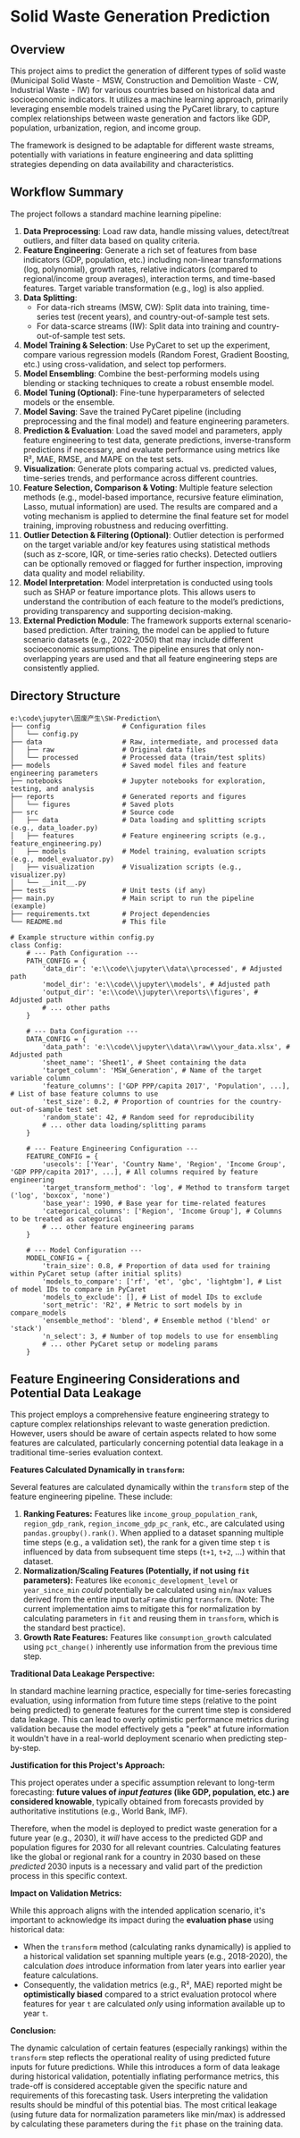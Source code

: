 # Solid Waste Generation Prediction

## Overview

This project aims to predict the generation of different types of solid waste (Municipal Solid Waste - MSW, Construction and Demolition Waste - CW, Industrial Waste - IW) for various countries based on historical data and socioeconomic indicators. It utilizes a machine learning approach, primarily leveraging ensemble models trained using the PyCaret library, to capture complex relationships between waste generation and factors like GDP, population, urbanization, region, and income group.

The framework is designed to be adaptable for different waste streams, potentially with variations in feature engineering and data splitting strategies depending on data availability and characteristics.

## Workflow Summary

The project follows a standard machine learning pipeline:

1.  **Data Preprocessing**: Load raw data, handle missing values, detect/treat outliers, and filter data based on quality criteria.
2.  **Feature Engineering**: Generate a rich set of features from base indicators (GDP, population, etc.) including non-linear transformations (log, polynomial), growth rates, relative indicators (compared to regional/income group averages), interaction terms, and time-based features. Target variable transformation (e.g., log) is also applied.
3.  **Data Splitting**:
    *   For data-rich streams (MSW, CW): Split data into training, time-series test (recent years), and country-out-of-sample test sets.
    *   For data-scarce streams (IW): Split data into training and country-out-of-sample test sets.
4.  **Model Training & Selection**: Use PyCaret to set up the experiment, compare various regression models (Random Forest, Gradient Boosting, etc.) using cross-validation, and select top performers.
5.  **Model Ensembling**: Combine the best-performing models using blending or stacking techniques to create a robust ensemble model.
6.  **Model Tuning (Optional)**: Fine-tune hyperparameters of selected models or the ensemble.
7.  **Model Saving**: Save the trained PyCaret pipeline (including preprocessing and the final model) and feature engineering parameters.
8.  **Prediction & Evaluation**: Load the saved model and parameters, apply feature engineering to test data, generate predictions, inverse-transform predictions if necessary, and evaluate performance using metrics like R², MAE, RMSE, and MAPE on the test sets.
9.  **Visualization**: Generate plots comparing actual vs. predicted values, time-series trends, and performance across different countries.
10.  **Feature Selection, Comparison & Voting**: Multiple feature selection methods (e.g., model-based importance, recursive feature elimination, Lasso, mutual information) are used. The results are compared and a voting mechanism is applied to determine the final feature set for model training, improving robustness and reducing overfitting.
11.  **Outlier Detection & Filtering (Optional)**: Outlier detection is performed on the target variable and/or key features using statistical methods (such as z-score, IQR, or time-series ratio checks). Detected outliers can be optionally removed or flagged for further inspection, improving data quality and model reliability.
12.  **Model Interpretation**: Model interpretation is conducted using tools such as SHAP or feature importance plots. This allows users to understand the contribution of each feature to the model’s predictions, providing transparency and supporting decision-making.
13.  **External Prediction Module**: The framework supports external scenario-based prediction. After training, the model can be applied to future scenario datasets (e.g., 2022-2050) that may include different socioeconomic assumptions. The pipeline ensures that only non-overlapping years are used and that all feature engineering steps are consistently applied.
## Directory Structure

```plaintext
e:\code\jupyter\固废产生\SW-Prediction\
├── config                  # Configuration files
│   └── config.py
├── data                    # Raw, intermediate, and processed data
│   ├── raw                 # Original data files
│   └── processed           # Processed data (train/test splits)
├── models                  # Saved model files and feature engineering parameters
├── notebooks               # Jupyter notebooks for exploration, testing, and analysis
├── reports                 # Generated reports and figures
│   └── figures             # Saved plots
├── src                     # Source code
│   ├── data                # Data loading and splitting scripts (e.g., data_loader.py)
│   ├── features            # Feature engineering scripts (e.g., feature_engineering.py)
│   ├── models              # Model training, evaluation scripts (e.g., model_evaluator.py)
│   ├── visualization       # Visualization scripts (e.g., visualizer.py)
│   └── __init__.py
├── tests                   # Unit tests (if any)
├── main.py                 # Main script to run the pipeline (example)
├── requirements.txt        # Project dependencies
└── README.md               # This file

# Example structure within config.py
class Config:
    # --- Path Configuration ---
    PATH_CONFIG = {
        'data_dir': 'e:\\code\\jupyter\\data\\processed', # Adjusted path
        'model_dir': 'e:\\code\\jupyter\\models', # Adjusted path
        'output_dir': 'e:\\code\\jupyter\\reports\\figures', # Adjusted path
        # ... other paths
    }

    # --- Data Configuration ---
    DATA_CONFIG = {
        'data_path': 'e:\\code\\jupyter\\data\\raw\\your_data.xlsx', # Adjusted path
        'sheet_name': 'Sheet1', # Sheet containing the data
        'target_column': 'MSW_Generation', # Name of the target variable column
        'feature_columns': ['GDP PPP/capita 2017', 'Population', ...], # List of base feature columns to use
        'test_size': 0.2, # Proportion of countries for the country-out-of-sample test set
        'random_state': 42, # Random seed for reproducibility
        # ... other data loading/splitting params
    }

    # --- Feature Engineering Configuration ---
    FEATURE_CONFIG = {
        'usecols': ['Year', 'Country Name', 'Region', 'Income Group', 'GDP PPP/capita 2017', ...], # All columns required by feature engineering
        'target_transform_method': 'log', # Method to transform target ('log', 'boxcox', 'none')
        'base_year': 1990, # Base year for time-related features
        'categorical_columns': ['Region', 'Income Group'], # Columns to be treated as categorical
        # ... other feature engineering params
    }

    # --- Model Configuration ---
    MODEL_CONFIG = {
        'train_size': 0.8, # Proportion of data used for training within PyCaret setup (after initial splits)
        'models_to_compare': ['rf', 'et', 'gbc', 'lightgbm'], # List of model IDs to compare in PyCaret
        'models_to_exclude': [], # List of model IDs to exclude
        'sort_metric': 'R2', # Metric to sort models by in compare_models
        'ensemble_method': 'blend', # Ensemble method ('blend' or 'stack')
        'n_select': 3, # Number of top models to use for ensembling
        # ... other PyCaret setup or modeling params
    }
```
## Feature Engineering Considerations and Potential Data Leakage

This project employs a comprehensive feature engineering strategy to capture complex relationships relevant to waste generation prediction. However, users should be aware of certain aspects related to how some features are calculated, particularly concerning potential data leakage in a traditional time-series evaluation context.

**Features Calculated Dynamically in `transform`:**

Several features are calculated dynamically within the `transform` step of the feature engineering pipeline. These include:

1.  **Ranking Features:** Features like `income_group_population_rank`, `region_gdp_rank`, `region_income_gdp_pc_rank`, etc., are calculated using `pandas.groupby().rank()`. When applied to a dataset spanning multiple time steps (e.g., a validation set), the rank for a given time step `t` is influenced by data from subsequent time steps (`t+1`, `t+2`, ...) within that dataset.
2.  **Normalization/Scaling Features (Potentially, if not using `fit` parameters):** Features like `economic_development_level` or `year_since_min` *could* potentially be calculated using `min`/`max` values derived from the entire input `DataFrame` during `transform`. (Note: The current implementation aims to mitigate this for normalization by calculating parameters in `fit` and reusing them in `transform`, which is the standard best practice).
3.  **Growth Rate Features:** Features like `consumption_growth` calculated using `pct_change()` inherently use information from the previous time step.

**Traditional Data Leakage Perspective:**

In standard machine learning practice, especially for time-series forecasting evaluation, using information from future time steps (relative to the point being predicted) to generate features for the current time step is considered data leakage. This can lead to overly optimistic performance metrics during validation because the model effectively gets a "peek" at future information it wouldn't have in a real-world deployment scenario when predicting step-by-step.

**Justification for this Project's Approach:**

This project operates under a specific assumption relevant to long-term forecasting: **future values of *input features* (like GDP, population, etc.) are considered knowable**, typically obtained from forecasts provided by authoritative institutions (e.g., World Bank, IMF).

Therefore, when the model is deployed to predict waste generation for a future year (e.g., 2030), it *will* have access to the predicted GDP and population figures for 2030 for all relevant countries. Calculating features like the global or regional rank for a country in 2030 based on these *predicted* 2030 inputs is a necessary and valid part of the prediction process in this specific context.

**Impact on Validation Metrics:**

While this approach aligns with the intended application scenario, it's important to acknowledge its impact during the **evaluation phase** using historical data:

*   When the `transform` method (calculating ranks dynamically) is applied to a historical validation set spanning multiple years (e.g., 2018-2020), the calculation *does* introduce information from later years into earlier year feature calculations.
*   Consequently, the validation metrics (e.g., R², MAE) reported might be **optimistically biased** compared to a strict evaluation protocol where features for year `t` are calculated *only* using information available up to year `t`.

**Conclusion:**

The dynamic calculation of certain features (especially rankings) within the `transform` step reflects the operational reality of using predicted future inputs for future predictions. While this introduces a form of data leakage during historical validation, potentially inflating performance metrics, this trade-off is considered acceptable given the specific nature and requirements of this forecasting task. Users interpreting the validation results should be mindful of this potential bias. The most critical leakage (using future data for normalization parameters like min/max) is addressed by calculating these parameters during the `fit` phase on the training data.
